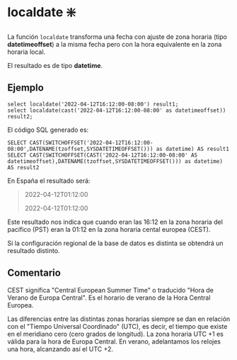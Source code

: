 ﻿---
SidebarGroup: "index-date-functions"
Autogenerated: true
---

# localdate ❇️

La función `localdate` transforma una fecha con ajuste de zona horaria (tipo **datetimeoffset**) a la misma fecha pero con la hora equivalente en la zona horaria local.

El resultado es de tipo **datetime**.

## Ejemplo

```
select localdate('2022-04-12T16:12:00-08:00') result1;
select localdate(cast('2022-04-12T16:12:00-08:00' as datetimeoffset)) result2;
```

El código SQL generado es:


```
SELECT CAST(SWITCHOFFSET('2022-04-12T16:12:00-08:00',DATENAME(tzoffset,SYSDATETIMEOFFSET())) as datetime) AS result1
SELECT CAST(SWITCHOFFSET(CAST('2022-04-12T16:12:00-08:00' AS datetimeoffset),DATENAME(tzoffset,SYSDATETIMEOFFSET())) as datetime) AS result2
```

En España el resultado será:

> 2022-04-12T01:12:00
>
> 2022-04-12T01:12:00

Este resultado nos indica que cuando eran las 16:12 en la zona horaria del pacífico (PST) eran la 01:12 en la zona horaria cental europea (CEST).

Si la configuración regional de la base de datos es distinta se obtendrá un resultado distinto.


## Comentario

CEST significa "Central European Summer Time" o traducido "Hora de Verano de Europa Central". Es el horario de verano de la Hora Central Europea.

Las diferencias entre las distintas zonas horarias siempre se dan en relación con el "Tiempo Universal Coordinado" (UTC), es decir, el tiempo que existe en el meridiano cero (cero grados de longitud). La zona horaria UTC +1 es válida para la hora de Europa Central. En verano, adelantamos los relojes una hora, alcanzando así el UTC +2.


